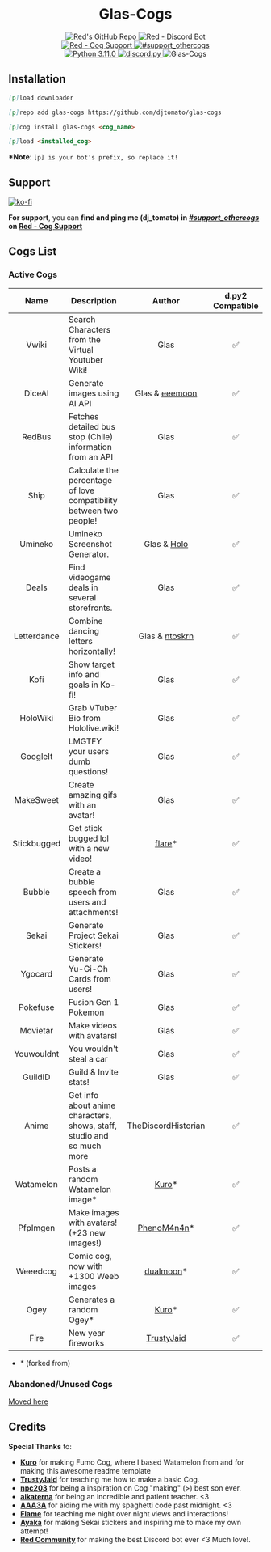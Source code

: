 <h1 align="center">Glas-Cogs</h1>

<div align="center">
  <a href="https://github.com/Cog-Creators/Red-DiscordBot">
    <img src="https://img.shields.io/badge/Red--DiscordBot-v3.5.5-cb533f?style=for-the-badge&logo=github&link=https://github.com/Cog-Creators/Red-DiscordBot" alt="Red's GitHub Repo">
  </a>
  <a href="https://discord.gg/red">
    <img src="https://img.shields.io/badge/Red%20--%20Discord%20Bot-Join-cb533f?style=for-the-badge&logo=discord&link=https://discord.gg/red" alt="Red - Discord Bot">
  </a>
  <br>
  <a href="https://discord.gg/GET4DVk">
    <img src="https://img.shields.io/badge/Red%20--%20Cog%20Support-Join-cb533f?style=for-the-badge&logo=discord&link=https://discord.gg/GET4DVk" alt="Red - Cog Support">
  </a>
  <a href="https://discord.com/channels/240154543684321280/240212783503900673">
    <img src="https://img.shields.io/badge/%23support__othercogs-Go%20To%20Channel-cb533f?style=for-the-badge&logo=discord&link=https://discord.com/channels/240154543684321280/240212783503900673" alt="#support_othercogs">
  </a>
  <br>
  <a href="https://www.python.org">
    <img src="https://img.shields.io/badge/python-v3.11.0-blue?style=for-the-badge&logo=python" alt="Python 3.11.0">
  </a>
  <a href="https://github.com/Rapptz/discord.py">
    <img src="https://img.shields.io/badge/discord.py-v2.3.2-blue?style=for-the-badge&logo=github" alt="discord.py">
  </a>
  <img src="https://i.imgur.com/58WLcni.png" alt="Glas-Cogs"> <!--width=827 height=323-->
</div>

## Installation

<!-- So you can copy and paste it one by one :D -->

```md
[p]load downloader
```

```md
[p]repo add glas-cogs https://github.com/djtomato/glas-cogs
```

```md
[p]cog install glas-cogs <cog_name>
```

```md
[p]load <installed_cog>
```

**\*Note**: `[p] is your bot's prefix, so replace it!`

## Support

[![ko-fi](https://ko-fi.com/img/githubbutton_sm.svg)](https://ko-fi.com/F2F6RDZ1A)

**For support**, you can **find and ping me (dj_tomato) in [_#support_othercogs_](https://discord.com/channels/240154543684321280/240212783503900673) on [Red - Cog Support](https://discord.gg/GET4DVk)**

## Cogs List

### Active Cogs

|    Name    | Description                                        |                          Author                          | d.py2 Compatible |
| :--------: | -------------------------------------------------- | :------------------------------------------------------: | :--------------: |
|   Vwiki   | Search Characters from the Virtual Youtuber Wiki! |                           Glas                           |        ✅        |
|   DiceAI    | Generate images using AI API                   |                           Glas & [eeemoon](https://github.com/eeemoon/perchance)                     |        ✅        |
|   RedBus    | Fetches detailed bus stop (Chile) information from an API                   |                           Glas                           |        ✅        |
|   Ship    | Calculate the percentage of love compatibility between two people!                   |                           Glas                           |        ✅        |
|   Umineko   | Umineko Screenshot Generator. |                           Glas & [Holo](https://github.com/hollowstrawberry)                     |        ✅        |
|   Deals   | Find videogame deals in several storefronts. |                           Glas                           |        ✅        |
|   Letterdance   | Combine dancing letters horizontally! |                      Glas & [ntoskrn](https://github.com/ntoskrn/letterdance)                          |        ✅  
|   Kofi   | Show target info and goals in Ko-fi! |                           Glas                           |        ✅        |
|   HoloWiki   | Grab VTuber Bio from Hololive.wiki! |                           Glas                           |        ✅        |
|   GoogleIt   | LMGTFY your users dumb questions! |                           Glas                           |        ✅        |
|   MakeSweet   | Create amazing gifs with an avatar! |                           Glas                           |        ✅        |
|   Stickbugged   | Get stick bugged lol with a new video! |                           [flare](https://github.com/flaree/Flare-Cogs)\*      |        ✅        |
|   Bubble   | Create a bubble speech from users and attachments! |                           Glas                           |        ✅        |
|   Sekai    | Generate Project Sekai Stickers!                   |                           Glas                           |        ✅        |
|  Ygocard   | Generate Yu-Gi-Oh Cards from users!                |                           Glas                           |        ✅        |
|  Pokefuse  | Fusion Gen 1 Pokemon                               |                           Glas                           |        ✅        |
|  Movietar  | Make videos with avatars!                          |                           Glas                           |        ✅        |
| Youwouldnt | You wouldn't steal a car                           |                           Glas                           |        ✅        |
| GuildID | Guild & Invite stats!                           |                           Glas                           |        ✅        |
| Anime  | Get info about anime characters, shows, staff, studio and so much more  |   TheDiscordHistorian                           |        ✅        |
| Watamelon  | Posts a random Watamelon image\*                   |     [Kuro](https://github.com/Kuro-Rui/Kuro-Cogs)\*      |        ✅        |
|  PfpImgen  | Make images with avatars! (+23 new images!)        | [PhenoM4n4n](https://github.com/phenom4n4n/phen-cogs/)\* |        ✅        |
|  Weeedcog  | Comic cog, now with +1300 Weeb images              |    [dualmoon](https://github.com/dualmoon/Cogs.v3)\*     |        ✅        |
|    Ogey    | Generates a random Ogey\*                          |     [Kuro](https://github.com/Kuro-Rui/Kuro-Cogs)\*      |        ✅        |
|    Fire    | New year fireworks                                 | [TrustyJaid](https://github.com/TrustyJAID/Trusty-cogs/) |        ✅        |

- \* (forked from)

### Abandoned/Unused Cogs
[Moved here](https://github.com/DJTOMATO/glas-unused-cogs)

## Credits

**Special Thanks** to:

- [**Kuro**](https://github.com/Kuro-Rui/Kuro-Cogs) for making Fumo Cog, where I based Watamelon from and for making this awesome readme template
- [**TrustyJaid**](https://github.com/TrustyJAID/Trusty-cogs/) for teaching me how to make a basic Cog.
- [**npc203**](https://github.com/npc203/npc-cogs) for being a inspiration on Cog "making" (>) best son ever.
- [**aikaterna**](https://github.com/aikaterna/aikaterna-cogs) for being an incredible and patient teacher. <3
- [**AAA3A**](https://github.com/AAA3A-AAA3A/AAA3A-cogs) for aiding me with my spaghetti code past midnight. <3
- [**Flame**](https://github.com/Flame442/FlameCogs) for teaching me night over night views and interactions!
- [**Ayaka**](https://github.com/TheOriginalAyaka) for making Sekai stickers and inspiring me to make my own attempt!
- **[Red Community](https://discord.gg/red)** for making the best Discord bot ever <3 Much love!.
